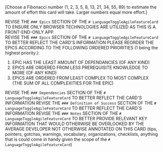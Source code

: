 [Choose a Fibonacci number (1, 2, 3, 5, 8, 13, 21, 34, 55, 89) to estimate the amount of effort this card will take. Larger numbers equal more effort.]

REVISE THE `### Epics` SECTION OF THE `# LanguageToggleAgileFeatureCard` TO ENSURE ONLY BROWSER TECHNOLOGIES ARE UTILIZED AS THIS IS A FRONT-END-ONLY APP.  
REVISE THE `### Epics` SECTION OF THE `# LanguageToggleAgileFeatureCard` TO BETTER REFLECT THE CARD'S INFORMATION
PLEASE REORDER THE EPICS ACCORDING TO THE FOLLOWING ORDERED PRIORITIES (1 being the highest priority.):
  1. EPIC HAS THE LEAST AMOUNT OF DEPENDANCIES (OF ANY KIND)
  2. EPICS ARE ORDERED FROM LESS PREREQUISITE KNOWLEDGE TO MORE (OF ANY KIND)
  3. EPICS ARE ORDERED FROM LEAST COMPLEX TO MOST COMPLEX (THE SUM OF ALL COMPLEXITIES FOR THE EPIC)



REVISE THE `### Dependencies` SECTION OF THE `# LanguageToggleAgileFeatureCard` TO BETTER REFLECT THE CARD'S INFORMATION
REVISE THE `### Definition of Success` SECTION OF THE `# LanguageToggleAgileFeatureCard` TO BETTER REFLECT THE CARD'S INFORMATION
REVISE THE `### Notes` SECTION OF THE `# LanguageToggleAgileFeatureCard` TO BETTER PROVIDE RELEVANT KEY INFORMATION THAT WOULD OTHERWISE BE OVERLOOKED BY THE AVERAGE DEVELOPER NOT OTHERWISE ANNOTATED ON THIS CARD (tips, pointers, gotchas, warnings, vocabulary, organizations, checklists, anything that is could come in handy given the scope of the `# LanguageToggleAgileFeatureCard`)